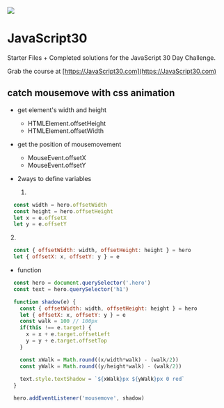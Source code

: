 ![](https://javascript30.com/images/JS3-social-share.png)

# JavaScript30

Starter Files + Completed solutions for the JavaScript 30 Day Challenge.

Grab the course at [https://JavaScript30.com](https://JavaScript30.com)

## catch mousemove with css animation

- get element's width and height
  - HTMLElement.offsetHeight
  - HTMLElement.offsetWidth
- get the position of mousemovement
  - MouseEvent.offsetX
  - MouseEvent.offsetY
- 2ways to define variables


  1.
```javascript
  const width = hero.offsetWidth 
  const height = hero.offsetHeight
  let x = e.offsetX
  let y = e.offsetY
```

  2.

```javascript
  const { offsetWidth: width, offsetHeight: height } = hero
  let { offsetX: x, offsetY: y } = e
```
- function

```javascript
  const hero = document.querySelector('.hero')
  const text = hero.querySelector('h1')

  function shadow(e) {
    const { offsetWidth: width, offsetHeight: height } = hero
    let { offsetX: x, offsetY: y } = e
    const walk = 100 // 100px
    if(this !== e.target) {
      x = x + e.target.offsetLeft
      y = y + e.target.offsetTop
    }

    const xWalk = Math.round((x/width*walk) - (walk/2))
    const yWalk = Math.round((y/height*walk) - (walk/2))
    
    text.style.textShadow = `${xWalk}px ${yWalk}px 0 red`
  }

  hero.addEventListener('mousemove', shadow)
```


